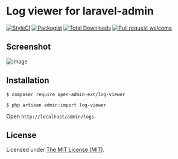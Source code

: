 Log viewer for laravel-admin
============================

[![StyleCI](https://styleci.io/repos/491059283/shield?branch=main)](https://styleci.io/repos/491059283)
[![Packagist](https://img.shields.io/github/license/open-admin-org/log-viewer.svg?style=flat-square&color=brightgreen)](https://packagist.org/packages/open-admin-ext/log-viewer)
[![Total Downloads](https://img.shields.io/packagist/dt/open-admin-ext/log-viewer.svg?style=flat-square)](https://packagist.org/packages/open-admin-ext/log-viewer)
[![Pull request welcome](https://img.shields.io/badge/pr-welcome-green.svg?style=flat-square&color=brightgreen)]()

## Screenshot

![image](https://user-images.githubusercontent.com/86517067/167827896-7a426d57-ee14-48a3-83e2-eae434d090e0.png)


## Installation

```
$ composer require open-admin-ext/log-viewer

$ php artisan admin:import log-viewer
```

Open `http://localhost/admin/logs`.

License
------------
Licensed under [The MIT License (MIT)](LICENSE).
